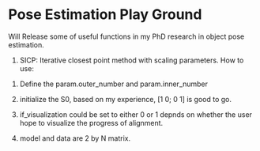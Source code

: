 # Pose Estimation Play Ground
Will Release some of useful functions in my PhD research in object pose estimation.

1. SICP: Iterative closest point method with scaling parameters.
How to use:

1) Define the param.outer_number and param.inner_number

2) initialize the S0, based on my experience, [1 0; 0 1] is good to go.

3) if_visualization could be set to either 0 or 1 depnds on whether the user hope to visualize the progress of alignment.

4) model and data are 2 by N matrix.

